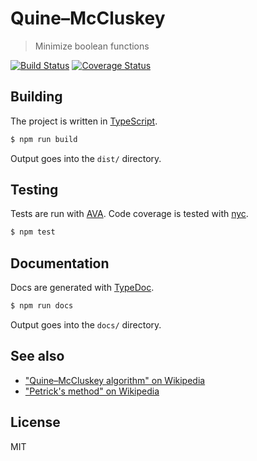 Quine–McCluskey
===============

> Minimize boolean functions

[![Build Status][travis-svg]][travis-link]
[![Coverage Status][coveralls-svg]][coveralls-link]

## Building

The project is written in [TypeScript](https://github.com/Microsoft/TypeScript).

```sh
$ npm run build
```

Output goes into the `dist/` directory.

## Testing

Tests are run with [AVA](https://github.com/avajs/ava). Code coverage is tested
with [nyc](https://github.com/istanbuljs/nyc).

```sh
$ npm test
```

## Documentation

Docs are generated with [TypeDoc](https://github.com/TypeStrong/typedoc).

```sh
$ npm run docs
```

Output goes into the `docs/` directory.

## See also

* ["Quine–McCluskey algorithm" on Wikipedia](https://en.wikipedia.org/wiki/Quine–McCluskey_algorithm)
* ["Petrick's method" on Wikipedia](https://en.wikipedia.org/wiki/Petrick's_method)

## License

MIT

[travis-svg]: https://travis-ci.org/j-/quine-mccluskey.svg
[travis-link]: https://travis-ci.org/j-/quine-mccluskey
[coveralls-svg]: https://coveralls.io/repos/github/j-/quine-mccluskey/badge.svg?branch=master
[coveralls-link]: https://coveralls.io/github/j-/quine-mccluskey?branch=master
